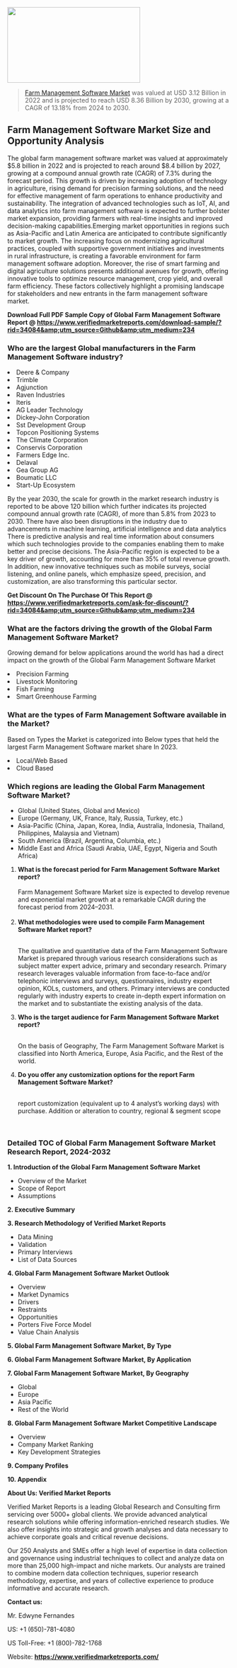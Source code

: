 
<img src="https://ffe5etoiles.com/wp-content/uploads/2024/12/MST1-300x171.png" alt="" width="300" height="171" class="alignnone size-medium wp-image-20088" /><blockquote><p><p><a href="https://www.verifiedmarketreports.com/download-sample/?rid=34084&utm_source=Github&utm_medium=234" target="_blank">Farm Management Software Market</a> was valued at USD 3.12 Billion in 2022 and is projected to reach USD 8.36 Billion by 2030, growing at a CAGR of 13.18% from 2024 to 2030.</p></blockquote><p><h2>Farm Management Software Market Size and Opportunity Analysis</h2>The global farm management software market was valued at approximately $5.8 billion in 2022 and is projected to reach around $8.4 billion by 2027, growing at a compound annual growth rate (CAGR) of 7.3% during the forecast period. This growth is driven by increasing adoption of technology in agriculture, rising demand for precision farming solutions, and the need for effective management of farm operations to enhance productivity and sustainability. The integration of advanced technologies such as IoT, AI, and data analytics into farm management software is expected to further bolster market expansion, providing farmers with real-time insights and improved decision-making capabilities.Emerging market opportunities in regions such as Asia-Pacific and Latin America are anticipated to contribute significantly to market growth. The increasing focus on modernizing agricultural practices, coupled with supportive government initiatives and investments in rural infrastructure, is creating a favorable environment for farm management software adoption. Moreover, the rise of smart farming and digital agriculture solutions presents additional avenues for growth, offering innovative tools to optimize resource management, crop yield, and overall farm efficiency. These factors collectively highlight a promising landscape for stakeholders and new entrants in the farm management software market.</p><p class=""><strong>Download Full PDF Sample Copy of Global Farm Management Software Report @ <a href="https://www.verifiedmarketreports.com/download-sample/?rid=34084&amp;utm_source=Github&amp;utm_medium=234" target="_blank">https://www.verifiedmarketreports.com/download-sample/?rid=34084&amp;utm_source=Github&amp;utm_medium=234</a></strong></p><h3 id="" class="">Who are the largest Global manufacturers in the Farm Management Software industry?</h3><p><li>Deere & Company</li><li> Trimble</li><li> Agjunction</li><li> Raven Industries</li><li> Iteris</li><li> AG Leader Technology</li><li> Dickey-John Corporation</li><li> Sst Development Group</li><li> Topcon Positioning Systems</li><li> The Climate Corporation</li><li> Conservis Corporation</li><li> Farmers Edge Inc.</li><li> Delaval</li><li> Gea Group AG</li><li> Boumatic LLC</li><li> Start-Up Ecosystem</li></p><div class=""><div class="" dir="" data-message-author-role="" data-message-id="" data-message-model-slug=""><div class=""><div class=""><div class=""><div class="" dir="" data-message-author-role="" data-message-id="" data-message-model-slug=""><div class=""><div class=""><p>By the year 2030, the scale for growth in the market research industry is reported to be above 120 billion which further indicates its projected compound annual growth rate (CAGR), of more than 5.8% from 2023 to 2030. There have also been disruptions in the industry due to advancements in machine learning, artificial intelligence and data analytics There is predictive analysis and real time information about consumers which such technologies provide to the companies enabling them to make better and precise decisions. The Asia-Pacific region is expected to be a key driver of growth, accounting for more than 35% of total revenue growth. In addition, new innovative techniques such as mobile surveys, social listening, and online panels, which emphasize speed, precision, and customization, are also transforming this particular sector.</p><p><strong>Get Discount On The Purchase Of This Report @&nbsp; <a href="https://www.verifiedmarketreports.com/ask-for-discount/?rid=34084&amp;utm_source=Github&amp;utm_medium=234" target="_blank">https://www.verifiedmarketreports.com/ask-for-discount/?rid=34084&amp;utm_source=Github&amp;utm_medium=234</a></strong></p></div></div></div></div></div></div></div></div><h3 id="" class="">What are the factors driving the growth of the Global Farm Management Software Market?</h3><p id="" class="">Growing demand for below applications around the world has had a direct impact on the growth of the Global Farm Management Software Market</p><p id="" class=""><li>Precision Farming</li><li> Livestock Monitoring</li><li> Fish Farming</li><li> Smart Greenhouse Farming</li></p><h3 id="" class="">What are the types of Farm Management Software available in the Market?</h3><p id="" class="">Based on Types the Market is categorized into Below types that held the largest Farm Management Software market share In 2023.</p><p id="" class=""><li>Local/Web Based</li><li> Cloud Based</li></p><h3 id="" class="">Which regions are leading the Global Farm Management Software Market?</h3><ul><li>Global (United States, Global and Mexico)</li><li>Europe (Germany, UK, France, Italy, Russia, Turkey, etc.)</li><li>Asia-Pacific (China, Japan, Korea, India, Australia, Indonesia, Thailand, Philippines, Malaysia and Vietnam)</li><li>South America (Brazil, Argentina, Columbia, etc.)</li><li>Middle East and Africa (Saudi Arabia, UAE, Egypt, Nigeria and South Africa)</li></ul><p><ol><li><strong>What is the forecast period for Farm Management Software Market report?<br /></strong><br /><span data-sheets-root="1" data-sheets-value="{&quot;1&quot;:2,&quot;2&quot;:&quot;XXXX size is expected to develop revenue and exponential market growth at a remarkable CAGR during the forecast period from 2024&ndash;2030.&quot;}" data-sheets-userformat="{&quot;2&quot;:12674,&quot;4&quot;:{&quot;1&quot;:2,&quot;2&quot;:16776960},&quot;10&quot;:2,&quot;11&quot;:0,&quot;15&quot;:&quot;Arial&quot;,&quot;16&quot;:12}">Farm Management Software Market size is expected to develop revenue and exponential market growth at a remarkable CAGR during the forecast period from 2024&ndash;2031.</span><br /><br /></li><li><strong>What methodologies were used to compile Farm Management Software Market report?<br /><br /></strong><p>The qualitative and quantitative data of the&nbsp;Farm Management Software Market is prepared through various research considerations such as subject matter expert advice, primary and secondary research. Primary research leverages valuable information from face-to-face and/or telephonic interviews and surveys, questionnaires, industry expert opinion, KOLs, customers, and others. Primary interviews are conducted regularly with industry experts to create in-depth expert information on the market and to substantiate the existing analysis of the data.&nbsp;</p></li><li><strong>Who is the target audience for Farm Management Software Market report?<br /><br /></strong><p>On the basis of Geography, The&nbsp;Farm Management Software Market is classified into North America, Europe, Asia Pacific, and the Rest of the world.</p></li><li><strong>Do you offer any customization options for the report Farm Management Software Market?<br /><br /></strong><p>report customization (equivalent up to 4 analyst&rsquo;s working days) with purchase. Addition or alteration to country, regional &amp; segment scope</p><p>&nbsp;</p></li></ol></p><h3 id="" class="">Detailed TOC of Global Farm Management Software Market Research Report, 2024-2032</h3><p id="" class=""><strong>1. Introduction of the Global Farm Management Software Market</strong></p><ul><li>Overview of the Market</li><li>Scope of Report</li><li>Assumptions</li></ul><p id="" class=""><strong>2. Executive Summary</strong></p><p id="" class=""><strong>3. Research Methodology of&nbsp;Verified Market Reports</strong></p><ul><li>Data Mining</li><li>Validation</li><li>Primary Interviews</li><li>List of Data Sources</li></ul><p id="" class=""><strong>4. Global Farm Management Software Market Outlook</strong></p><ul><li>Overview</li><li>Market Dynamics</li><li>Drivers</li><li>Restraints</li><li>Opportunities</li><li>Porters Five Force Model</li><li>Value Chain Analysis</li></ul><p id="" class=""><strong>5. Global Farm Management Software Market, By&nbsp;Type</strong></p><p id="" class=""><strong>6. Global Farm Management Software Market, By Application</strong></p><p id="" class=""><strong>7. Global Farm Management Software Market, By Geography</strong></p><ul><li>Global</li><li>Europe</li><li>Asia Pacific</li><li>Rest of the World</li></ul><p id="" class=""><strong>8. Global Farm Management Software Market Competitive Landscape</strong></p><ul><li>Overview</li><li>Company Market Ranking</li><li>Key Development Strategies</li></ul><p id="" class=""><strong>9. Company Profiles</strong></p><p id="" class=""><strong>10. Appendix</strong></p><p id="" class=""><strong>About Us: Verified Market Reports</strong></p><p id="" class="">Verified Market Reports is a leading Global Research and Consulting firm servicing over 5000+ global clients. We provide advanced analytical research solutions while offering information-enriched research studies. We also offer insights into strategic and growth analyses and data necessary to achieve corporate goals and critical revenue decisions.</p><p id="" class="">Our 250 Analysts and SMEs offer a high level of expertise in data collection and governance using industrial techniques to collect and analyze data on more than 25,000 high-impact and niche markets. Our analysts are trained to combine modern data collection techniques, superior research methodology, expertise, and years of collective experience to produce informative and accurate research.</p><p id="" class=""><strong>Contact us:</strong></p><p id="" class="">Mr. Edwyne Fernandes</p><p id="" class="">US: +1 (650)-781-4080</p><p id="" class="">US Toll-Free: +1 (800)-782-1768</p><p id="" class="">Website: <a target="" data-test-app-aware-link=""><strong>https://www.verifiedmarketreports.com/</strong></a></p>
